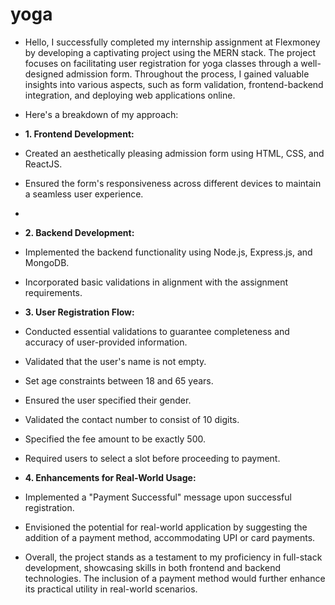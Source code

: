 # yoga

- Hello, I successfully completed my internship assignment at Flexmoney by developing a captivating project using the MERN stack. The project focuses on facilitating user registration for yoga classes through a well-designed admission form. Throughout the process, I gained valuable insights into various aspects, such as form validation, frontend-backend integration, and deploying web applications online.

- Here's a breakdown of my approach:
- **1. Frontend Development:**
- Created an aesthetically pleasing admission form using HTML, CSS, and ReactJS.
- Ensured the form's responsiveness across different devices to maintain a seamless user experience.
- 
- **2. Backend Development:**
- Implemented the backend functionality using Node.js, Express.js, and MongoDB.
- Incorporated basic validations in alignment with the assignment requirements.

- **3. User Registration Flow:**
- Conducted essential validations to guarantee completeness and accuracy of user-provided information.
- Validated that the user's name is not empty.
- Set age constraints between 18 and 65 years.
- Ensured the user specified their gender.
- Validated the contact number to consist of 10 digits.
- Specified the fee amount to be exactly 500.
- Required users to select a slot before proceeding to payment.

- **4. Enhancements for Real-World Usage:**
- Implemented a "Payment Successful" message upon successful registration.
- Envisioned the potential for real-world application by suggesting the addition of a payment method, accommodating UPI or card payments.

- Overall, the project stands as a testament to my proficiency in full-stack development, showcasing skills in both frontend and backend technologies. The inclusion of a payment method would further enhance its practical utility in real-world scenarios.
